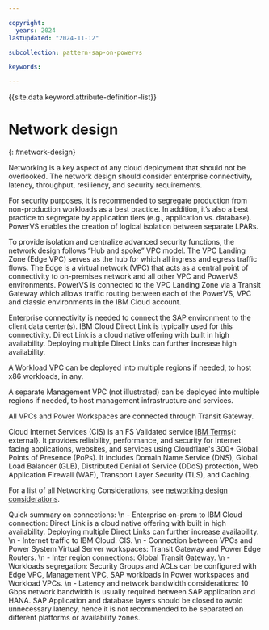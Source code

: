 ```yaml
---

copyright:
  years: 2024
lastupdated: "2024-11-12"

subcollection: pattern-sap-on-powervs

keywords:

---
```


{{site.data.keyword.attribute-definition-list}}

# Network design
{: #network-design}

Networking is a key aspect of any cloud deployment that should not be overlooked.  The network design should consider enterprise connectivity, latency, throughput, resiliency, and security requirements.  

For security purposes, it is recommended to segregate production from non-production workloads as a best practice.  In addition, it’s also a best practice to segregate by application tiers (e.g., application vs. database).  PowerVS enables the creation of logical isolation between separate LPARs.

To provide isolation and centralize advanced security functions, the network design follows “Hub and spoke” VPC model.  The VPC Landing Zone (Edge VPC) serves as the hub for which all ingress and egress traffic flows.  The Edge is a virtual network (VPC) that acts as a central point of connectivity to on-premises network and all other VPC and PowerVS environments.  PowerVS is connected to the VPC Landing Zone via a Transit Gateway which allows traffic routing between each of the PowerVS, VPC and classic environments in the IBM Cloud account.

Enterprise connectivity is needed to connect the SAP environment to the client data center(s).  IBM Cloud Direct Link is typically used for this connectivity. Direct Link is a cloud native offering with built in high availability. Deploying multiple Direct Links can further increase high availability. 

A Workload VPC can be deployed into multiple regions if needed, to host x86 workloads, in any.  

A separate Management VPC (not illustrated) can be deployed into multiple regions if needed, to host management infrastructure and services.

All VPCs and Power Workspaces are connected through Transit Gateway.

Cloud Internet Services (CIS) is an FS Validated service [IBM Terms](https://www.ibm.com/support/customer/csol/terms/?id=i126-8065){: external}. It provides reliability, performance, and security for Internet facing applications, websites, and services using Cloudflare's 300+ Global Points of Presence (PoPs). It includes Domain Name Service (DNS), Global Load Balancer (GLB), Distributed Denial of Service (DDoS) protection, Web Application Firewall (WAF), Transport Layer Security (TLS), and Caching.

For a list of all Networking Considerations, see [networking design considerations](/docs/sap?topic=sap-networking-design-considerations).

Quick summary on connections: \n  -  Enterprise on-prem to IBM Cloud connection: Direct Link is a cloud native offering with built in high availability. Deploying multiple Direct Links can further increase availability. \n  - Internet traffic to IBM Cloud: CIS. \n  - Connection between VPCs and Power System Virtual Server workspaces: Transit Gateway and Power Edge Routers. \n  - Inter region connections: Global Transit Gateway. \n  -  Workloads segregation: Security Groups and ACLs can be configured with Edge VPC, Management VPC, SAP workloads in Power workspaces and Workload VPCs. \n  - Latency and network bandwidth considerations: 10 Gbps network bandwidth is usually required between SAP application and HANA. SAP Application and database layers should be closed to avoid unnecessary latency, hence it is not recommended to be separated on different platforms or availability zones.
